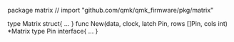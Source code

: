 package matrix // import "github.com/qmk/qmk_firmware/pkg/matrix"

type Matrix struct{ ... }
    func New(data, clock, latch Pin, rows []Pin, cols int) *Matrix
type Pin interface{ ... }
